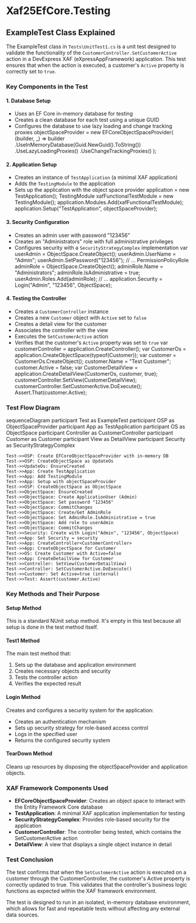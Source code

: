 # Xaf25EfCore.Testing

## ExampleTest Class Explained

The ExampleTest class in `Tests\UnitTest1.cs` is a unit test designed to validate the functionality of the `CustomerController.SetCustomerActive` action in a DevExpress XAF (eXpressAppFramework) application. This test ensures that when the action is executed, a customer's `Active` property is correctly set to `true`.

### Key Components in the Test

#### 1. Database Setup
- Uses an EF Core in-memory database for testing
- Creates a clean database for each test using a unique GUID
- Configures the database to use lazy loading and change tracking proxies
objectSpaceProvider = new EFCoreObjectSpaceProvider<TestingEFCoreDbContext>(
    (builder, _) => builder
        .UseInMemoryDatabase(Guid.NewGuid().ToString())
        .UseLazyLoadingProxies()
        .UseChangeTrackingProxies()
);
#### 2. Application Setup
- Creates an instance of `TestApplication` (a minimal XAF application)
- Adds the `TestingModule` to the application
- Sets up the application with the object space provider
application = new TestApplication();
TestingModule xafFunctionalTestModule = new TestingModule();
application.Modules.Add(xafFunctionalTestModule);
application.Setup("TestApplication", objectSpaceProvider);
#### 3. Security Configuration
- Creates an admin user with password "123456"
- Creates an "Administrators" role with full administrative privileges
- Configures security with a `SecurityStrategyComplex` implementation
var userAdmin = ObjectSpace.CreateObject<ApplicationUser>();
userAdmin.UserName = "Admin";
userAdmin.SetPassword("123456");
// ...
PermissionPolicyRole adminRole = ObjectSpace.CreateObject<PermissionPolicyRole>();
adminRole.Name = "Administrators";
adminRole.IsAdministrative = true;
userAdmin.Roles.Add(adminRole);
// ...
application.Security = Login("Admin", "123456", ObjectSpace);
#### 4. Testing the Controller
- Creates a `CustomerController` instance
- Creates a new `Customer` object with `Active` set to `false`
- Creates a detail view for the customer
- Associates the controller with the view
- Executes the `SetCustomerActive` action
- Verifies that the customer's `Active` property was set to `true`
var customerController = application.CreateController<CustomerController>();
var CustomerOs = application.CreateObjectSpace(typeof(Customer));
var customer = CustomerOs.CreateObject<Customer>();
customer.Name = "Test Customer";
customer.Active = false;
var CustomerDetailView = application.CreateDetailView(CustomerOs, customer, true);
customerController.SetView(CustomerDetailView);
customerController.SetCustomerActive.DoExecute();
Assert.That(customer.Active);
### Test Flow Diagram
sequenceDiagram
    participant Test as ExampleTest
    participant OSP as ObjectSpaceProvider
    participant App as TestApplication
    participant OS as ObjectSpace
    participant Controller as CustomerController
    participant Customer as Customer
    participant View as DetailView
    participant Security as SecurityStrategyComplex
    
    Test->>OSP: Create EFCoreObjectSpaceProvider with in-memory DB
    Test->>OSP: CreateObjectSpace as UpdateOs
    Test->>UpdateOs: EnsureCreated
    Test->>App: Create TestApplication
    Test->>App: Add TestingModule
    Test->>App: Setup with objectSpaceProvider
    Test->>OSP: CreateObjectSpace as ObjectSpace
    Test->>ObjectSpace: EnsureCreated
    Test->>ObjectSpace: Create ApplicationUser (Admin)
    Test->>ObjectSpace: Set password "123456"
    Test->>ObjectSpace: CommitChanges
    Test->>ObjectSpace: Create/Get AdminRole
    Test->>ObjectSpace: Set AdminRole.IsAdministrative = true
    Test->>ObjectSpace: Add role to userAdmin
    Test->>ObjectSpace: CommitChanges
    Test->>Security: Create with Login("Admin", "123456", ObjectSpace)
    Test->>App: Set Security = security
    Test->>App: CreateController<CustomerController>
    Test->>App: CreateObjectSpace for Customer
    Test->>OS: Create Customer with Active=false
    Test->>App: CreateDetailView for Customer
    Test->>Controller: SetView(CustomerDetailView)
    Test->>Controller: SetCustomerActive.DoExecute()
    Test->>Customer: Set Active=true (internal)
    Test->>Test: Assert(customer.Active)
### Key Methods and Their Purpose

#### Setup Method
This is a standard NUnit setup method. It's empty in this test because all setup is done in the test method itself.

#### Test1 Method
The main test method that:
1. Sets up the database and application environment
2. Creates necessary objects and security
3. Tests the controller action
4. Verifies the expected result

#### Login Method
Creates and configures a security system for the application:
- Creates an authentication mechanism
- Sets up security strategy for role-based access control
- Logs in the specified user
- Returns the configured security system

#### TearDown Method
Cleans up resources by disposing the objectSpaceProvider and application objects.

### XAF Framework Components Used

- **EFCoreObjectSpaceProvider**: Creates an object space to interact with the Entity Framework Core database
- **TestApplication**: A minimal XAF application implementation for testing
- **SecurityStrategyComplex**: Provides role-based security for the application
- **CustomerController**: The controller being tested, which contains the SetCustomerActive action
- **DetailView**: A view that displays a single object instance in detail

### Test Conclusion

The test confirms that when the `SetCustomerActive` action is executed on a customer through the CustomerController, the customer's Active property is correctly updated to true. This validates that the controller's business logic functions as expected within the XAF framework environment.

The test is designed to run in an isolated, in-memory database environment, which allows for fast and repeatable tests without affecting any external data sources.